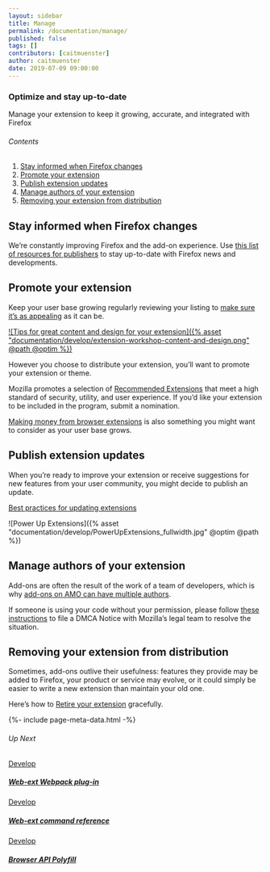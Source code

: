 ```yaml
---
layout: sidebar
title: Manage
permalink: /documentation/manage/
published: false
tags: []
contributors: [caitmuenster]
author: caitmuenster
date: 2019-07-09 09:00:00
---
```


<!-- Overview Page Hero Banner -->

<section class="overview-hero" style="background-image: url({% asset "develop-overview-hero-bg.jpg" @optim @path %});">
<div class="module">
<article class="module-content grid-x grid-padding-x">
<div class="cell small-12">
<div class="overview-hero-description" markdown="1">

# Optimize and stay up-to-date

Manage your extension to keep it growing, accurate, and integrated with Firefox

</div>
<div class="overview-hero-cta"></div>
</div>
</article>
</div>
</section>

<!-- END: Overview Page Hero Banner -->

<!-- Single Column Body Module -->

<section id="stay-informed-when-firefox-changes" class="module">
<aside class="module-aside table-of-contents" markdown="1">

###### Contents

1. [Stay informed when Firefox changes](#stay-informed-when-firefox-changes)
2. [Promote your extension](#promote-your-extension)
3. [Publish extension updates](#publish-extension-updates)
4. [Manage authors of your extension](#manage-authors-of-your-extension)
5. [Removing your extension from distribution](#removing-your-extension-from-distribution)

</aside>
<article class="module-content grid-x grid-padding-x">
<div class="cell small-12" markdown="1">

## Stay informed when Firefox changes

We’re constantly improving Firefox and the add-on experience. Use [this list of resources for publishers](https://developer.mozilla.org/en-US/docs/Mozilla/Add-ons/Distribution/Resources_for_publishers) to stay up-to-date with Firefox news and developments.

</div>
</article>
</section>

<!-- END: Single Column Body Module -->

<!-- Single Column Body Module -->

<section id="promote-your-extension" class="module">
<article class="module-content grid-x grid-padding-x">
<div class="cell small-12" markdown="1">

## Promote your extension

Keep your user base growing regularly reviewing your listing to [make sure it’s as appealing](https://developer.mozilla.org/en-US/docs/Mozilla/Add-ons/Listing) as it can be. 

<!-- Video Popup Thumbnail -->

<div class="video-popup" markdown="1">

[![Tips for great content and design for your extension]({% asset "documentation/develop/extension-workshop-content-and-design.png" @path @optim %})](a0_OsLGI0k4)

</div>

<!-- END: Video Popup Thumbnail -->


However you choose to distribute your extension, you’ll want to promote your extension or theme. 

Mozilla promotes a selection of [Recommended Extensions](https://blog.mozilla.org/addons/2019/04/08/recommended-extensions-program-coming-soon/) that meet a high standard of security, utility, and user experience. If you’d like your extension to be included in the program, submit a nomination. 

[Making money from browser extensions](https://developer.mozilla.org/en-US/docs/Mozilla/Add-ons/Distribution/Make_money_from_browser_extensions) is also something you might want to consider as your user base grows.

</div>
</article>
</section>

<!-- END: Single Column Body Module -->

<!-- Single Column Body Module -->

<section id="publish-extension-updates" class="module">
<article class="module-content grid-x grid-padding-x">
<div class="cell small-12" markdown="1">

## Publish extension updates

When you’re ready to improve your extension or receive suggestions for new features from your user community, you might decide to publish an update. 

[Best practices for updating extensions](https://developer.mozilla.org/en-US/docs/Mozilla/Add-ons/WebExtensions/Best_practices_for_updating_your_extension)

<div class="image-with-caption" markdown="1">

![Power Up Extensions]({% asset "documentation/develop/PowerUpExtensions_fullwidth.jpg" @optim @path %})

</div>

</div>
</article>
</section>

<!-- END: Single Column Body Module -->

<!-- Single Column Body Module -->

<section id="manage-authors-of-your-extension" class="module">
<article class="module-content grid-x grid-padding-x">
<div class="cell small-12" markdown="1">

## Manage authors of your extension

Add-ons are often the result of the work of a team of developers, which is why [add-ons on AMO can have multiple authors](https://docs.google.com/document/d/1nw5FMHI4pH3iKHEdLS6GuAUl9oRfFd5P4uC7wEAQaCU/edit#heading=h.w6vo7guwwexf). 

If someone is using your code without your permission, please follow [these instructions](https://www.mozilla.org/about/legal/report-infringement/) to file a DMCA Notice with Mozilla’s legal team to resolve the situation. 

</div>
</article>
</section>

<!-- END: Single Column Body Module -->

<!-- Single Column Body Module -->

<section id="removing-your-extension-from-distribution" class="module">
<article class="module-content grid-x grid-padding-x">
<div class="cell small-12" markdown="1">

## Removing your extension from distribution

Sometimes, add-ons outlive their usefulness: features they provide may be added to Firefox, your product or service may evolve, or it could simply be easier to write a new extension than maintain your old one. 

Here’s how to [Retire your extension](https://developer.mozilla.org/en-US/docs/Mozilla/Add-ons/Distribution/Retiring_your_extension) gracefully.

</div>
</article>
</section>

<!-- END: Single Column Body Module -->

<!-- Meta Data -->

{%- include page-meta-data.html -%}

<!-- END: Meta Data -->

<!-- Up Next -->

<section class="module up-next">
<article class="module-content grid-x grid-padding-x">
<div class="cell small-12" markdown="1">

###### Up Next

</div>

<!-- Tile -->

<a href="/documentation/develop/web-ext-webpack-plug-in/" class="cell auto tile tile-block-link">
<div class="block-link" markdown="1">
	
Develop

##### Web-ext Webpack plug-in

</div>
</a>

<!-- END: Tile -->

<!-- Tile -->

<a href="/documentation/develop/web-ext-command-reference" class="cell auto tile tile-block-link">
<div class="block-link" markdown="1">
	
Develop

##### Web-ext command reference

</div>
</a>

<!-- END: Tile -->

<!-- Tile -->

<a href="/documentation/develop/browser-api-polyfill" class="cell auto tile tile-block-link">
<div class="block-link" markdown="1">
	
Develop

##### Browser API Polyfill

</div>
</a>

<!-- END: Tile -->

</article>
</section>

<!-- END: Up Next -->
